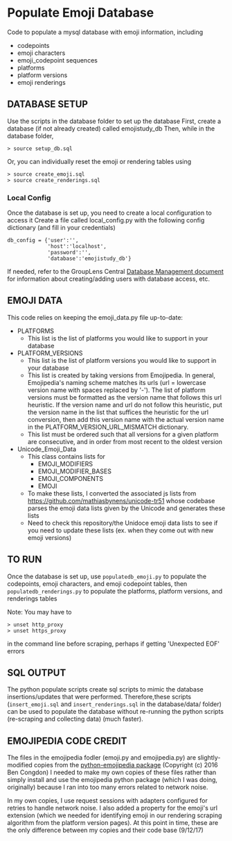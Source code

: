 # Populate Emoji Database

Code to populate a mysql database with emoji information, including
* codepoints
* emoji characters
* emoji_codepoint sequences
* platforms
* platform versions
* emoji renderings

## DATABASE SETUP
Use the scripts in the database folder to set up the database
First, create a database (if not already created) called emojistudy_db
Then, while in the database folder,

```
> source setup_db.sql
```

Or, you can individually reset the emoji or rendering tables using

```
> source create_emoji.sql
> source create_renderings.sql
```

### Local Config
Once the database is set up, you need to create a local configuration to access it
Create a file called local_config.py with the following config dictionary (and fill in your credentials)

```
db_config = {'user':'',
             'host':'localhost',
             'password':'',
             'database':'emojistudy_db'}
```

If needed, refer to the GroupLens Central [Database Management document](https://docs.google.com/a/umn.edu/document/d/1P3_oWjeGX3qMvay1YAtUsAV8mgcIowyx-5O7_0wzrBA/edit?usp=sharing) for information about creating/adding users with database access, etc.


## EMOJI DATA
This code relies on keeping the emoji_data.py file up-to-date:
* PLATFORMS
  - This list is the list of platforms you would like to support in your database
* PLATFORM_VERSIONS
  - This list is the list of platform versions you would like to support in your database
  - This list is created by taking versions from Emojipedia. In general, Emojipedia's naming scheme matches its urls (url = lowercase version name with spaces replaced by '-'). The list of platform versions must be formatted as the version name that follows this url heuristic. If the version name and url do not follow this heuristic, put the version name in the list that suffices the heuristic for the url conversion, then add this version name with the actual version name in the PLATFORM_VERSION_URL_MISMATCH dictionary.
  - This list must be ordered such that all versions for a given platform are consecutive, and in order from most recent to the oldest version
* Unicode_Emoji_Data
  - This class contains lists for
    * EMOJI_MODIFIERS
    * EMOJI_MODIFIER_BASES
    * EMOJI_COMPONENTS
    * EMOJI
  - To make these lists, I converted the associated js lists from https://github.com/mathiasbynens/unicode-tr51 whose codebase parses the emoji data lists given by the Unicode and generates these lists
  - Need to check this repository/the Unidoce emoji data lists to see if you need to update these lists (ex. when they come out with new emoji versions)


## TO RUN
Once the database is set up, use `populatedb_emoji.py` to populate the codepoints, emoji characters, and emoji codepoint tables, then `populatedb_renderings.py` to populate the platforms, platform versions, and renderings tables

Note: You may have to

```
> unset http_proxy
> unset https_proxy
```

in the command line before scraping, perhaps if getting 'Unexpected EOF' errors


## SQL OUTPUT
The python populate scripts create sql scripts to mimic the database insertions/updates that were performed. Therefore,these scripts (`insert_emoji.sql` and `insert_renderings.sql` in the database/data/ folder) can be used to populate the database without re-running the python scripts (re-scraping and collecting data) (much faster).


## EMOJIPEDIA CODE CREDIT
The files in the emojipedia fodler (emoji.py and emojipedia.py) are slightly-modified copies from the [python-emojipedia package](https://github.com/bcongdon/python-emojipedia) (Copyright (c) 2016 Ben Congdon)
I needed to make my own copies of these files rather than simply install and use the emojipedia python package (which I was doing, originally) because I ran into too many errors related to network noise.

In my own copies, I use request sessions with adapters configured for retries to handle network noise. I also added a property for the emoji's url extension (which we needed for identifying emoji in our rendering scraping algorithm from the platform version pages).
At this point in time, these are the only difference between my copies and their code base (9/12/17)


